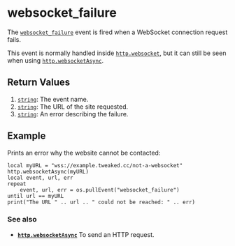 # websocket\_failure

The [`websocket_failure`](websocket_failure.html) event is fired when a WebSocket connection request fails.

This event is normally handled inside [`http.websocket`](../module/http.html#v:websocket), but it can still be seen when using [`http.websocketAsync`](../module/http.html#v:websocketAsync).

## Return Values

1. [`string`](https://www.lua.org/manual/5.1/manual.html#5.4): The event name.
2. [`string`](https://www.lua.org/manual/5.1/manual.html#5.4): The URL of the site requested.
3. [`string`](https://www.lua.org/manual/5.1/manual.html#5.4): An error describing the failure.

## Example

Prints an error why the website cannot be contacted:

```
local myURL = "wss://example.tweaked.cc/not-a-websocket"
http.websocketAsync(myURL)
local event, url, err
repeat
    event, url, err = os.pullEvent("websocket_failure")
until url == myURL
print("The URL " .. url .. " could not be reached: " .. err)
```

### See also

* **[`http.websocketAsync`](../module/http.html#v:websocketAsync)** To send an HTTP request.